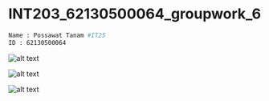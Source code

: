 # INT203_62130500064_groupwork_6
```bash
Name : Possawat Tanam #IT25
ID : 62130500064
```


![alt text](/INT203_62130500064_GroupWork_6/preview1.jpg?raw=true "Preview1")

![alt text](/INT203_62130500064_GroupWork_6/preview2.jpg?raw=true "Preview2")

![alt text](/INT203_62130500064_GroupWork_6/preview3.jpg?raw=true "Preview3")
